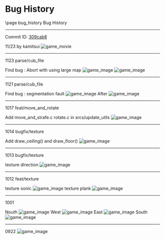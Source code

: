 # Bug History

\page bug_history Bug History

---

Commit ID: [309cab8](https://github.com/1RO8s/cub3D/commit/309cab8)

11/23 by kamitsui
![game_movie](docs/movie/successful/20241123.gif)

---
1123 parse/cub_file

Find bug : Abort with using large map
![game_image](movie/unsuccessful/large_map_20241123_before.gif)
![game_image](movie/unsuccessful/large_map_20241130_fpe.gif)

---
1121 parse/cub_file

Find bug : segmentation fault
![game_image](movie/unsuccessful/perp_wall_dist_overflow_20241121_before.gif)
After
![game_image](movie/unsuccessful/perp_wall_dist_overflow_20241123_after.gif)

---
1017 feat/move_and_rotate

Add move_and_strafe.c rotate.c in srcs/update_utils
![game_image](movie/20241017/first_behavior.gif)

---
1014 bugfix/texture

Add draw_ceiling() and draw_floor()
![game_image](image/1014_ceiling_and_floor/game_screen_ok.png)

---
1013 bugfix/texture

texture direction
![game_image](image/1013_bugfix_texture/texture_direction.png)

---
1012 feat/texture

texture sonic
![game_image](image/1012_texture/texture_sonic.png)
texture plank
![game_image](image/1012_texture/texture_plank.png)

---
1001

Nouth
![game_image](image/1001_bugfix_draw_3d/Nouth.png)
West
![game_image](image/1001_bugfix_draw_3d/West.png)
East
![game_image](image/1001_bugfix_draw_3d/East.png)
South
![game_image](image/1001_bugfix_draw_3d/South.png)

---
0922
![game_image](image/0922_3d_grey_2d_small.png)
